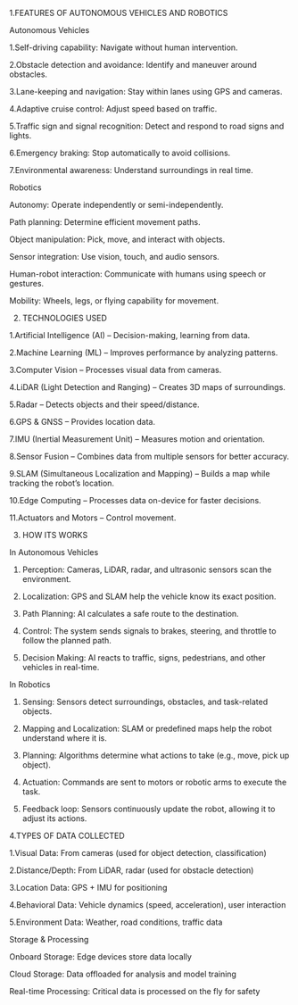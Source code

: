 
1.FEATURES OF AUTONOMOUS VEHICLES AND ROBOTICS

Autonomous Vehicles

1.Self-driving capability: Navigate without human intervention.

2.Obstacle detection and avoidance: Identify and maneuver around obstacles.

3.Lane-keeping and navigation: Stay within lanes using GPS and cameras.

4.Adaptive cruise control: Adjust speed based on traffic.

5.Traffic sign and signal recognition: Detect and respond to road signs and lights.

6.Emergency braking: Stop automatically to avoid collisions.

7.Environmental awareness: Understand surroundings in real time.


Robotics

Autonomy: Operate independently or semi-independently.

Path planning: Determine efficient movement paths.

Object manipulation: Pick, move, and interact with objects.

Sensor integration: Use vision, touch, and audio sensors.

Human-robot interaction: Communicate with humans using speech or gestures.

Mobility: Wheels, legs, or flying capability for movement.


2. TECHNOLOGIES USED


1.Artificial Intelligence (AI) – Decision-making, learning from data.

2.Machine Learning (ML) – Improves performance by analyzing patterns.

3.Computer Vision – Processes visual data from cameras.

4.LiDAR (Light Detection and Ranging) – Creates 3D maps of surroundings.

5.Radar – Detects objects and their speed/distance.

6.GPS & GNSS – Provides location data.

7.IMU (Inertial Measurement Unit) – Measures motion and orientation.

8.Sensor Fusion – Combines data from multiple sensors for better accuracy.

9.SLAM (Simultaneous Localization and Mapping) – Builds a map while tracking the robot’s location.

10.Edge Computing – Processes data on-device for faster decisions.

11.Actuators and Motors – Control movement.



3. HOW ITS WORKS

In Autonomous Vehicles

1. Perception: Cameras, LiDAR, radar, and ultrasonic sensors scan the environment.


2. Localization: GPS and SLAM help the vehicle know its exact position.


3. Path Planning: AI calculates a safe route to the destination.


4. Control: The system sends signals to brakes, steering, and throttle to follow the planned path.


5. Decision Making: AI reacts to traffic, signs, pedestrians, and other vehicles in real-time.



In Robotics

1. Sensing: Sensors detect surroundings, obstacles, and task-related objects.


2. Mapping and Localization: SLAM or predefined maps help the robot understand where it is.


3. Planning: Algorithms determine what actions to take (e.g., move, pick up object).


4. Actuation: Commands are sent to motors or robotic arms to execute the task.


5. Feedback loop: Sensors continuously update the robot, allowing it to adjust its actions.


4.TYPES OF DATA COLLECTED

1.Visual Data: From cameras (used for object detection, classification)

2.Distance/Depth: From LiDAR, radar (used for obstacle detection)

3.Location Data: GPS + IMU for positioning

4.Behavioral Data: Vehicle dynamics (speed, acceleration), user interaction

5.Environment Data: Weather, road conditions, traffic data

Storage & Processing

Onboard Storage: Edge devices store data locally

Cloud Storage: Data offloaded for analysis and model training

Real-time Processing: Critical data is processed on the fly for safety
